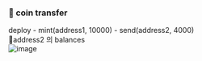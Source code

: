 
### 📌 coin transfer
deploy - mint(address1, 10000) - send(address2, 4000) </br>
🔻address2 의 balances </br>
![image](https://github.com/gangintheremark/ethereum-solidity/assets/81904943/99b772cc-4485-4c2d-b3f9-81b484366698)
